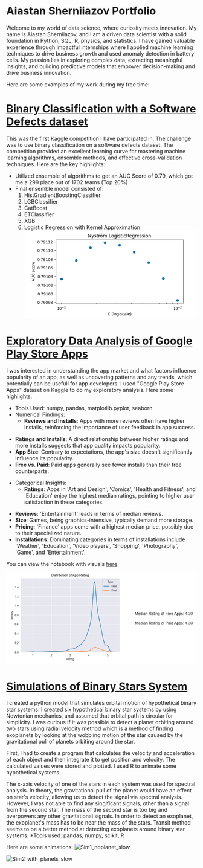 # Aiastan Sherniiazov Portfolio

Welcome to my world of data science, where curiosity meets innovation. My name is Aiastan Sherniiazov, and I am a driven data scientist with a solid foundation in Python, SQL, R, physics, and statistics. I have gained valuable experience through impactful internships where I applied machine learning techniques to drive business growth and used anomaly detection in battery cells. My passion lies in exploring complex data, extracting meaningful insights, and building predictive models that empower decision-making and drive business innovation. 

Here are some examples of my work during my free time:

# [Binary Classification with a Software Defects dataset](https://github.com/sherniia/Binary_classification_competition_kaggle)
This was the first Kaggle competition I have participated in. The challenge was to use binary classification on a software defects dataset. The competition provided an excellent learning curve for mastering machine learning algorithms, ensemble methods, and effective cross-validation techniques. Here are the key highlights:
* Utilized ensemble of algorithms to get an AUC Score of 0.79, which got me a 299 place out of 1702 teams (Top 20%)
* Final ensemble model consisted of:
  1. HistGradientBoostingClassifier
  2. LGBClassifier
  3. CatBoost
  4. ETClassifier
  5. XGB
  6. Logistic Regression with Kernel Approximation
![Binary classification image](assets/img/binary_class_img.png)
 

# [Exploratory Data Analysis of Google Play Store Apps](https://github.com/sherniia/Google-Play-Store-App-EDA-Project)
I was interested in understanding the app market and what factors influence popularity of an app, as well as uncovering patterns and any trends, which potentially can be usefull for app developers. I used "Google Play Store Apps" dataset on Kaggle to do my exploratory analysis. Here some highlights:
* Tools Used: numpy, pandas, matplotlib.pyplot, seaborn.
* Numerical Findings:
  - **Reviews and Installs**: Apps with more reviews often have higher installs, reinforcing the importance of user feedback in app success.
- **Ratings and Installs**: A direct relationship between higher ratings and more installs suggests that app quality impacts popularity.
- **App Size**: Contrary to expectations, the app's size doesn't significantly influence its popularity.
- **Free vs. Paid**: Paid apps generally see fewer installs than their free counterparts.
* Categorical Insights:
  - **Ratings**: Apps in 'Art and Design', 'Comics', 'Health and Fitness', and 'Education' enjoy the highest median ratings, pointing to higher user satisfaction in these categories.
- **Reviews**: 'Entertainment' leads in terms of median reviews.
- **Size**: Games, being graphics-intensive, typically demand more storage.
- **Pricing**: 'Finance' apps come with a highest median price, possibly due to their specialized nature.
- **Installations**: Dominating categories in terms of installations include 'Weather', 'Education', 'Video players', 'Shopping', 'Photography', 'Game', and 'Entertainment'.

You can view the notebook with visuals [here](https://nbviewer.org/github/sherniia/Google-Play-Store-App-EDA-Project/blob/main/Google_apps_EDA_1.ipynb). 

![Exploratory Analysis image](assets/img/exploratory_analysis_img.png)


# [Simulations of Binary Stars System](https://github.com/sherniia/Binary_Stars_Simulations)

I created a python model that simulates orbital motion of hypothetical binary star systems. I created six hypothetical binary star systems by using Newtonian mechanics, and assumed that orbital path is circular for simplicity. I was curious if it was possible to detect a planet orbiting around two stars using radial velocity method which is a method of finding exoplanets by looking at the wobbling motion of the star caused by the gravitational pull of planets orbiting around the star.

First, I had to create a program that calculates the velocity and acceleration of each object and then integrate it to get position and velocity. The calculated values were stored and plotted. I used R to animate some hypothetical systems.

The x-axis velocity of one of the stars in each system was used for spectral analysis. In theory, the gravitational pull of the planet would have an effect on star's velocity, allowing us to detect the signal via spectral analysis. However, I was not able to find any singificant signals, other than a signal from the second star. The mass of the second star is too big and overpowers any other gravitational signals. In order to detect an exoplanet, the exoplanet's mass has to be near the mass of the stars. Transit method seems to be a better method at detecting exoplanets around binary star systems.
*Tools used: pandas, numpy, scikit, R

Here are some animations:
![Sim1_noplanet_slow](https://user-images.githubusercontent.com/94130159/167428346-defe9b47-895b-4816-9169-7231ce84774e.gif)

![Sim2_with_planets_slow](https://user-images.githubusercontent.com/94130159/167428386-62119721-f44c-4351-adac-3e331aafd5eb.gif)

